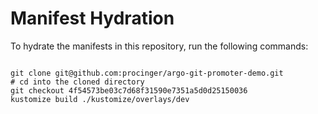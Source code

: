 
# Manifest Hydration

To hydrate the manifests in this repository, run the following commands:

```shell

git clone git@github.com:procinger/argo-git-promoter-demo.git
# cd into the cloned directory
git checkout 4f54573be03c7d68f31590e7351a5d0d25150036
kustomize build ./kustomize/overlays/dev
```